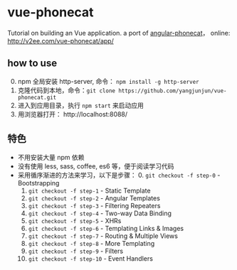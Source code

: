 # vue-phonecat

Tutorial on building an Vue application. a port of [angular-phonecat](https://github.com/angular/angular-phonecat)， online: http://v2ee.com/vue-phonecat/app/

## how to use 

0. npm 全局安装 http-server, 命令： `npm install -g http-server` 
1. 克隆代码到本地，命令：`git clone https://github.com/yangjunjun/vue-phonecat.git` 
2. 进入到应用目录，执行 `npm start` 来启动应用
3. 用浏览器打开： http://localhost:8088/

## 特色

- 不用安装大量 npm 依赖
- 没有使用 less, sass, coffee, es6 等，便于阅读学习代码
- 采用循序渐进的方法来学习，以下是步骤：
  0. `git checkout -f step-0`  - Bootstrapping
  1. `git checkout -f step-1`  - Static Template
  2. `git checkout -f step-2`  - Angular Templates
  3. `git checkout -f step-3`  - Filtering Repeaters
  4. `git checkout -f step-4`  - Two-way Data Binding
  5. `git checkout -f step-5`  - XHRs 
  6. `git checkout -f step-6`  - Templating Links & Images
  7. `git checkout -f step-7`  - Routing & Multiple Views
  8. `git checkout -f step-8`  - More Templating
  9. `git checkout -f step-9`  - Filters
  10. `git checkout -f step-10`  - Event Handlers